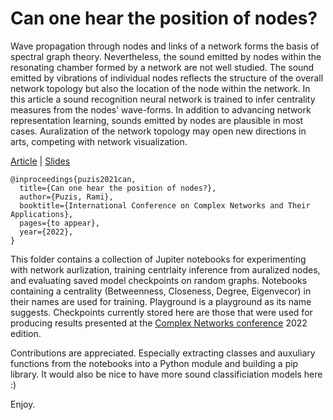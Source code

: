 # Can one hear the position of nodes? 

Wave propagation through nodes and links of a network forms
the basis of spectral graph theory. Nevertheless, the sound emitted by
nodes within the resonating chamber formed by a network are not well
studied. The sound emitted by vibrations of individual nodes reflects the
structure of the overall network topology but also the location of the node
within the network. In this article a sound recognition neural network
is trained to infer centrality measures from the nodes’ wave-forms. In
addition to advancing network representation learning, sounds emitted by
nodes are plausible in most cases. Auralization of the network topology
may open new directions in arts, competing with network visualization.

[Article](https://github.com/puzis/centrality-learning/raw/main/centrality_from_auralized_nodes/Can_one_hear_the_position_of_nodes.pdf)
 | 
[Slides](https://github.com/puzis/centrality-learning/raw/main/centrality_from_auralized_nodes/Can_one_hear_the_position_of_nodes_slides.pdf)

```
@inproceedings{puzis2021can,
  title={Can one hear the position of nodes?},
  author={Puzis, Rami},
  booktitle={International Conference on Complex Networks and Their Applications},
  pages={to appear},
  year={2022},
}
```

This folder contains a collection of Jupiter notebooks for experimenting with network aurlization, training centrlaity inference from auralized nodes, and evaluating saved model checkpoints on random graphs. Notebooks containing a centrality (Betweenness, Closeness, Degree, Eigenvecor) in their names are used for training. Playground is a playground as its name suggests. Checkpoints currently stored here are those that were used for producing results presented at the [Complex Networks conference](https://complexnetworks.org/) 2022 edition. 

Contributions are appreciated. Especially extracting classes and auxuliary functions from the notebooks into a Python module and building a pip library. 
It would also be nice to have more sound classificiation models here :) 

Enjoy. 
